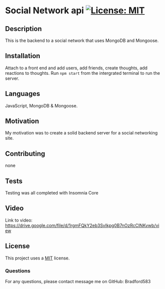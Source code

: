 # Social Network api [![License: MIT](https://img.shields.io/badge/License-MIT-yellow.svg)](https://opensource.org/licenses/MIT)

  ## Description

  This is the backend to a social network that uses MongoDB and Mongoose. 

  ## Installation 
  
  Attach to a front end and add users, add friends, create thoughts, add reactions to thoughts. Run `npm start` from the intergrated terminal to run the server.
  
  ## Languages 
  
  JavaScript, MongoDB & Mongoose.
  
  ## Motivation 
  
  My motivation was to create a solid backend server for a social networking site.
  
  ## Contributing 
  
  none
  
  ## Tests 
  
  Testing was all completed with Insomnia Core

  ## Video

  Link to video: https://drive.google.com/file/d/1rgmFQkY2eb3SvIkpg0B7nOzRcCINKvwb/view
  
  ## License
  
  This project uses a [MIT](https://opensource.org/licenses/MIT) license.
  
  
  ### Questions
  
  For any questions, please contact message me on GitHub: Bradford583